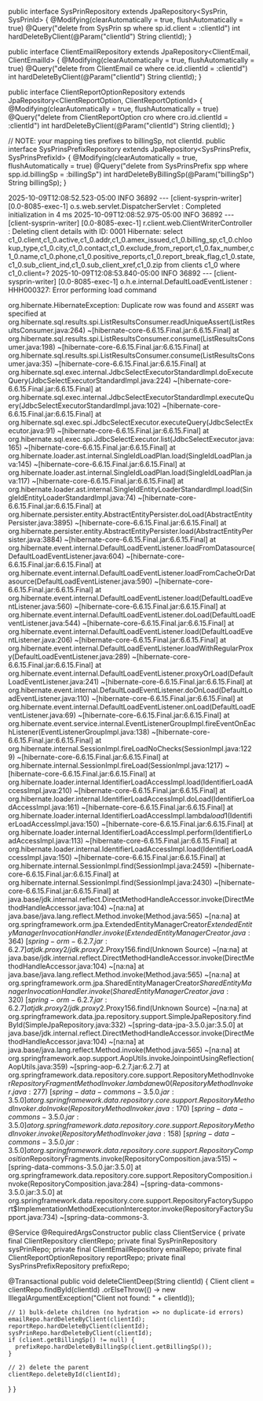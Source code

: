 public interface SysPrinRepository extends JpaRepository<SysPrin, SysPrinId> {
  @Modifying(clearAutomatically = true, flushAutomatically = true)
  @Query("delete from SysPrin sp where sp.id.client = :clientId")
  int hardDeleteByClient(@Param("clientId") String clientId);
}

public interface ClientEmailRepository extends JpaRepository<ClientEmail, ClientEmailId> {
  @Modifying(clearAutomatically = true, flushAutomatically = true)
  @Query("delete from ClientEmail ce where ce.id.clientId = :clientId")
  int hardDeleteByClient(@Param("clientId") String clientId);
}

public interface ClientReportOptionRepository extends JpaRepository<ClientReportOption, ClientReportOptionId> {
  @Modifying(clearAutomatically = true, flushAutomatically = true)
  @Query("delete from ClientReportOption cro where cro.id.clientId = :clientId")
  int hardDeleteByClient(@Param("clientId") String clientId);
}

// NOTE: your mapping ties prefixes to billingSp, not clientId.
public interface SysPrinsPrefixRepository extends JpaRepository<SysPrinsPrefix, SysPrinsPrefixId> {
  @Modifying(clearAutomatically = true, flushAutomatically = true)
  @Query("delete from SysPrinsPrefix spp where spp.id.billingSp = :billingSp")
  int hardDeleteByBillingSp(@Param("billingSp") String billingSp);
}




2025-10-09T12:08:52.523-05:00  INFO 36892 --- [client-sysprin-writer] [0.0-8085-exec-1] o.s.web.servlet.DispatcherServlet        : Completed initialization in 4 ms
2025-10-09T12:08:52.975-05:00  INFO 36892 --- [client-sysprin-writer] [0.0-8085-exec-1] r.client.web.ClientWriterController      : Deleting client details with ID: 0001
Hibernate: select c1_0.client,c1_0.active,c1_0.addr,c1_0.amex_issued,c1_0.billing_sp,c1_0.chlookup_type,c1_0.city,c1_0.contact,c1_0.exclude_from_report,c1_0.fax_number,c1_0.name,c1_0.phone,c1_0.positive_reports,c1_0.report_break_flag,c1_0.state,c1_0.sub_client_ind,c1_0.sub_client_xref,c1_0.zip from clients c1_0 where c1_0.client=?
2025-10-09T12:08:53.840-05:00  INFO 36892 --- [client-sysprin-writer] [0.0-8085-exec-1] o.h.e.internal.DefaultLoadEventListener  : HHH000327: Error performing load command

org.hibernate.HibernateException: Duplicate row was found and `ASSERT` was specified
        at org.hibernate.sql.results.spi.ListResultsConsumer.readUniqueAssert(ListResultsConsumer.java:264) ~[hibernate-core-6.6.15.Final.jar:6.6.15.Final]
        at org.hibernate.sql.results.spi.ListResultsConsumer.consume(ListResultsConsumer.java:198) ~[hibernate-core-6.6.15.Final.jar:6.6.15.Final]
        at org.hibernate.sql.results.spi.ListResultsConsumer.consume(ListResultsConsumer.java:35) ~[hibernate-core-6.6.15.Final.jar:6.6.15.Final]
        at org.hibernate.sql.exec.internal.JdbcSelectExecutorStandardImpl.doExecuteQuery(JdbcSelectExecutorStandardImpl.java:224) ~[hibernate-core-6.6.15.Final.jar:6.6.15.Final]
        at org.hibernate.sql.exec.internal.JdbcSelectExecutorStandardImpl.executeQuery(JdbcSelectExecutorStandardImpl.java:102) ~[hibernate-core-6.6.15.Final.jar:6.6.15.Final]
        at org.hibernate.sql.exec.spi.JdbcSelectExecutor.executeQuery(JdbcSelectExecutor.java:91) ~[hibernate-core-6.6.15.Final.jar:6.6.15.Final]
        at org.hibernate.sql.exec.spi.JdbcSelectExecutor.list(JdbcSelectExecutor.java:165) ~[hibernate-core-6.6.15.Final.jar:6.6.15.Final]
        at org.hibernate.loader.ast.internal.SingleIdLoadPlan.load(SingleIdLoadPlan.java:145) ~[hibernate-core-6.6.15.Final.jar:6.6.15.Final]
        at org.hibernate.loader.ast.internal.SingleIdLoadPlan.load(SingleIdLoadPlan.java:117) ~[hibernate-core-6.6.15.Final.jar:6.6.15.Final]
        at org.hibernate.loader.ast.internal.SingleIdEntityLoaderStandardImpl.load(SingleIdEntityLoaderStandardImpl.java:74) ~[hibernate-core-6.6.15.Final.jar:6.6.15.Final]
        at org.hibernate.persister.entity.AbstractEntityPersister.doLoad(AbstractEntityPersister.java:3895) ~[hibernate-core-6.6.15.Final.jar:6.6.15.Final]
        at org.hibernate.persister.entity.AbstractEntityPersister.load(AbstractEntityPersister.java:3884) ~[hibernate-core-6.6.15.Final.jar:6.6.15.Final]
        at org.hibernate.event.internal.DefaultLoadEventListener.loadFromDatasource(DefaultLoadEventListener.java:604) ~[hibernate-core-6.6.15.Final.jar:6.6.15.Final]
        at org.hibernate.event.internal.DefaultLoadEventListener.loadFromCacheOrDatasource(DefaultLoadEventListener.java:590) ~[hibernate-core-6.6.15.Final.jar:6.6.15.Final]
        at org.hibernate.event.internal.DefaultLoadEventListener.load(DefaultLoadEventListener.java:560) ~[hibernate-core-6.6.15.Final.jar:6.6.15.Final]
        at org.hibernate.event.internal.DefaultLoadEventListener.doLoad(DefaultLoadEventListener.java:544) ~[hibernate-core-6.6.15.Final.jar:6.6.15.Final]
        at org.hibernate.event.internal.DefaultLoadEventListener.load(DefaultLoadEventListener.java:206) ~[hibernate-core-6.6.15.Final.jar:6.6.15.Final]
        at org.hibernate.event.internal.DefaultLoadEventListener.loadWithRegularProxy(DefaultLoadEventListener.java:289) ~[hibernate-core-6.6.15.Final.jar:6.6.15.Final]
        at org.hibernate.event.internal.DefaultLoadEventListener.proxyOrLoad(DefaultLoadEventListener.java:241) ~[hibernate-core-6.6.15.Final.jar:6.6.15.Final]
        at org.hibernate.event.internal.DefaultLoadEventListener.doOnLoad(DefaultLoadEventListener.java:110) ~[hibernate-core-6.6.15.Final.jar:6.6.15.Final]
        at org.hibernate.event.internal.DefaultLoadEventListener.onLoad(DefaultLoadEventListener.java:69) ~[hibernate-core-6.6.15.Final.jar:6.6.15.Final]
        at org.hibernate.event.service.internal.EventListenerGroupImpl.fireEventOnEachListener(EventListenerGroupImpl.java:138) ~[hibernate-core-6.6.15.Final.jar:6.6.15.Final]
        at org.hibernate.internal.SessionImpl.fireLoadNoChecks(SessionImpl.java:1229) ~[hibernate-core-6.6.15.Final.jar:6.6.15.Final]
        at org.hibernate.internal.SessionImpl.fireLoad(SessionImpl.java:1217) ~[hibernate-core-6.6.15.Final.jar:6.6.15.Final]
        at org.hibernate.loader.internal.IdentifierLoadAccessImpl.load(IdentifierLoadAccessImpl.java:210) ~[hibernate-core-6.6.15.Final.jar:6.6.15.Final]
        at org.hibernate.loader.internal.IdentifierLoadAccessImpl.doLoad(IdentifierLoadAccessImpl.java:161) ~[hibernate-core-6.6.15.Final.jar:6.6.15.Final]
        at org.hibernate.loader.internal.IdentifierLoadAccessImpl.lambda$load$1(IdentifierLoadAccessImpl.java:150) ~[hibernate-core-6.6.15.Final.jar:6.6.15.Final]
        at org.hibernate.loader.internal.IdentifierLoadAccessImpl.perform(IdentifierLoadAccessImpl.java:113) ~[hibernate-core-6.6.15.Final.jar:6.6.15.Final]
        at org.hibernate.loader.internal.IdentifierLoadAccessImpl.load(IdentifierLoadAccessImpl.java:150) ~[hibernate-core-6.6.15.Final.jar:6.6.15.Final]
        at org.hibernate.internal.SessionImpl.find(SessionImpl.java:2459) ~[hibernate-core-6.6.15.Final.jar:6.6.15.Final]
        at org.hibernate.internal.SessionImpl.find(SessionImpl.java:2430) ~[hibernate-core-6.6.15.Final.jar:6.6.15.Final]
        at java.base/jdk.internal.reflect.DirectMethodHandleAccessor.invoke(DirectMethodHandleAccessor.java:104) ~[na:na]
        at java.base/java.lang.reflect.Method.invoke(Method.java:565) ~[na:na]
        at org.springframework.orm.jpa.ExtendedEntityManagerCreator$ExtendedEntityManagerInvocationHandler.invoke(ExtendedEntityManagerCreator.java:364) ~[spring-orm-6.2.7.jar:6.2.7]
        at jdk.proxy2/jdk.proxy2.$Proxy156.find(Unknown Source) ~[na:na]
        at java.base/jdk.internal.reflect.DirectMethodHandleAccessor.invoke(DirectMethodHandleAccessor.java:104) ~[na:na]
        at java.base/java.lang.reflect.Method.invoke(Method.java:565) ~[na:na]
        at org.springframework.orm.jpa.SharedEntityManagerCreator$SharedEntityManagerInvocationHandler.invoke(SharedEntityManagerCreator.java:320) ~[spring-orm-6.2.7.jar:6.2.7]
        at jdk.proxy2/jdk.proxy2.$Proxy156.find(Unknown Source) ~[na:na]
        at org.springframework.data.jpa.repository.support.SimpleJpaRepository.findById(SimpleJpaRepository.java:332) ~[spring-data-jpa-3.5.0.jar:3.5.0]
        at java.base/jdk.internal.reflect.DirectMethodHandleAccessor.invoke(DirectMethodHandleAccessor.java:104) ~[na:na]
        at java.base/java.lang.reflect.Method.invoke(Method.java:565) ~[na:na]
        at org.springframework.aop.support.AopUtils.invokeJoinpointUsingReflection(AopUtils.java:359) ~[spring-aop-6.2.7.jar:6.2.7]
        at org.springframework.data.repository.core.support.RepositoryMethodInvoker$RepositoryFragmentMethodInvoker.lambda$new$0(RepositoryMethodInvoker.java:277) ~[spring-data-commons-3.5.0.jar:3.5.0]
        at org.springframework.data.repository.core.support.RepositoryMethodInvoker.doInvoke(RepositoryMethodInvoker.java:170) ~[spring-data-commons-3.5.0.jar:3.5.0]
        at org.springframework.data.repository.core.support.RepositoryMethodInvoker.invoke(RepositoryMethodInvoker.java:158) ~[spring-data-commons-3.5.0.jar:3.5.0]
        at org.springframework.data.repository.core.support.RepositoryComposition$RepositoryFragments.invoke(RepositoryComposition.java:515) ~[spring-data-commons-3.5.0.jar:3.5.0]
        at org.springframework.data.repository.core.support.RepositoryComposition.invoke(RepositoryComposition.java:284) ~[spring-data-commons-3.5.0.jar:3.5.0]
        at org.springframework.data.repository.core.support.RepositoryFactorySupport$ImplementationMethodExecutionInterceptor.invoke(RepositoryFactorySupport.java:734) ~[spring-data-commons-3.
















@Service
@RequiredArgsConstructor
public class ClientService {
  private final ClientRepository clientRepo;
  private final SysPrinRepository sysPrinRepo;
  private final ClientEmailRepository emailRepo;
  private final ClientReportOptionRepository reportRepo;
  private final SysPrinsPrefixRepository prefixRepo;

  @Transactional
  public void deleteClientDeep(String clientId) {
    Client client = clientRepo.findById(clientId)
        .orElseThrow(() -> new IllegalArgumentException("Client not found: " + clientId));

    // 1) bulk-delete children (no hydration => no duplicate-id errors)
    emailRepo.hardDeleteByClient(clientId);
    reportRepo.hardDeleteByClient(clientId);
    sysPrinRepo.hardDeleteByClient(clientId);
    if (client.getBillingSp() != null) {
      prefixRepo.hardDeleteByBillingSp(client.getBillingSp());
    }

    // 2) delete the parent
    clientRepo.deleteById(clientId);
  }
}







